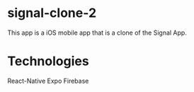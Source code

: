 # signal-clone-2

This app is a iOS mobile app that is a clone of the Signal App. 

# Technologies

React-Native
Expo
Firebase
